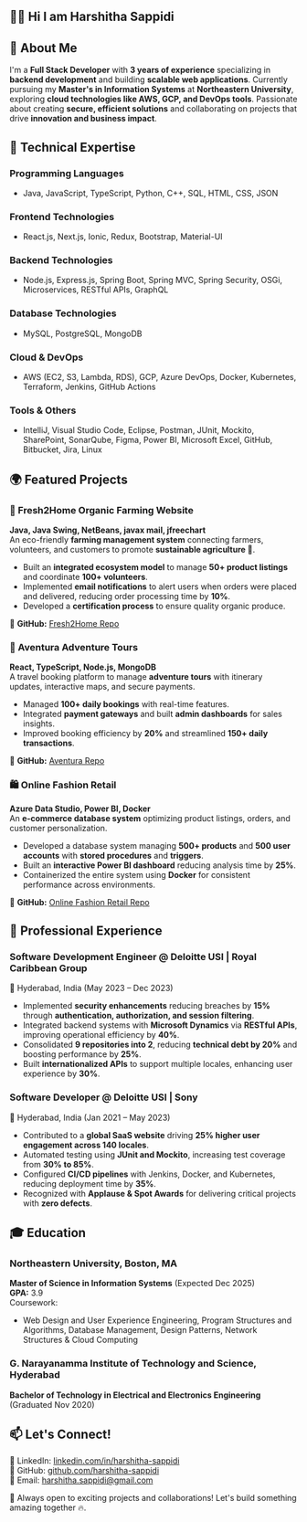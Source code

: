 ## 👩‍💻 Hi I am Harshitha Sappidi 

## 🌟 About Me  
I'm a **Full Stack Developer** with **3 years of experience** specializing in **backend development** and building **scalable web applications**. Currently pursuing my **Master's in Information Systems** at **Northeastern University**, exploring **cloud technologies like AWS, GCP, and DevOps tools**.  Passionate about creating **secure, efficient solutions** and collaborating on projects that drive **innovation and business impact**.  

## 🔑 Technical Expertise  

### Programming Languages  
- Java, JavaScript, TypeScript, Python, C++, SQL, HTML, CSS, JSON  

### Frontend Technologies  
- React.js, Next.js, Ionic, Redux, Bootstrap, Material-UI 

### Backend Technologies  
- Node.js, Express.js, Spring Boot, Spring MVC, Spring Security, OSGi, Microservices, RESTful APIs, GraphQL  

### Database Technologies  
- MySQL, PostgreSQL, MongoDB  

### Cloud & DevOps  
- AWS (EC2, S3, Lambda, RDS), GCP, Azure DevOps, Docker, Kubernetes, Terraform, Jenkins, GitHub Actions  

### Tools & Others  
- IntelliJ, Visual Studio Code, Eclipse, Postman, JUnit, Mockito, SharePoint, SonarQube, Figma, Power BI, Microsoft Excel, GitHub, Bitbucket, Jira, Linux  


## 🌍 Featured Projects  

### 🌾 Fresh2Home Organic Farming Website  
**Java, Java Swing, NetBeans, javax mail, jfreechart**  
An eco-friendly **farming management system** connecting farmers, volunteers, and customers to promote **sustainable agriculture 🌱**.  

- Built an **integrated ecosystem model** to manage **50+ product listings** and coordinate **100+ volunteers**.  
- Implemented **email notifications** to alert users when orders were placed and delivered, reducing order processing time by **10%**.  
- Developed a **certification process** to ensure quality organic produce.  

🔗 **GitHub:** [Fresh2Home Repo](https://github.com/Harshitha-Sappidi/Fresh2Home)  

### 🗻 Aventura Adventure Tours  
**React, TypeScript, Node.js, MongoDB**  
A travel booking platform to manage **adventure tours** with itinerary updates, interactive maps, and secure payments.  

- Managed **100+ daily bookings** with real-time features.  
- Integrated **payment gateways** and built **admin dashboards** for sales insights.  
- Improved booking efficiency by **20%** and streamlined **150+ daily transactions**.  

🔗 **GitHub:** [Aventura Repo](https://github.com/Harshitha-Sappidi/Aventura-final-project)  


### 🛍️ Online Fashion Retail  
**Azure Data Studio, Power BI, Docker**  
An **e-commerce database system** optimizing product listings, orders, and customer personalization.  

- Developed a database system managing **500+ products** and **500 user accounts** with **stored procedures** and **triggers**.  
- Built an **interactive Power BI dashboard** reducing analysis time by **25%**.  
- Containerized the entire system using **Docker** for consistent performance across environments.  

🔗 **GitHub:** [Online Fashion Retail Repo](https://github.com/Harshitha-Sappidi/OnlineFashionRetail)  

## 💼 Professional Experience  

### Software Development Engineer @ Deloitte USI | Royal Caribbean Group  
📍 Hyderabad, India (May 2023 – Dec 2023)  

- Implemented **security enhancements** reducing breaches by **15%** through **authentication, authorization, and session filtering**.  
- Integrated backend systems with **Microsoft Dynamics** via **RESTful APIs**, improving operational efficiency by **40%**.  
- Consolidated **9 repositories into 2**, reducing **technical debt by 20%** and boosting performance by **25%**.  
- Built **internationalized APIs** to support multiple locales, enhancing user experience by **30%**.  


### Software Developer @ Deloitte USI | Sony  
📍 Hyderabad, India (Jan 2021 – May 2023)  

- Contributed to a **global SaaS website** driving **25% higher user engagement across 140 locales**.  
- Automated testing using **JUnit and Mockito**, increasing test coverage from **30% to 85%**.  
- Configured **CI/CD pipelines** with Jenkins, Docker, and Kubernetes, reducing deployment time by **35%**.  
- Recognized with **Applause & Spot Awards** for delivering critical projects with **zero defects**.  


## 🎓 Education  

### Northeastern University, Boston, MA  
**Master of Science in Information Systems** (Expected Dec 2025)  
**GPA:** 3.9  
Coursework:  
- Web Design and User Experience Engineering, Program Structures and Algorithms, Database Management, Design Patterns, Network Structures & Cloud Computing  

### G. Narayanamma Institute of Technology and Science, Hyderabad  
**Bachelor of Technology in Electrical and Electronics Engineering** (Graduated Nov 2020)  


## 📫 Let's Connect!  

💼 LinkedIn: [linkedin.com/in/harshitha-sappidi](https://linkedin.com/in/harshitha-sappidi)  
🐙 GitHub: [github.com/harshitha-sappidi](https://github.com/harshitha-sappidi)  
📧 Email: [harshitha.sappidi@gmail.com](mailto:harshitha.sappidi@gmail.com)  

🚀 Always open to exciting projects and collaborations! Let's build something amazing together 🔥.  
